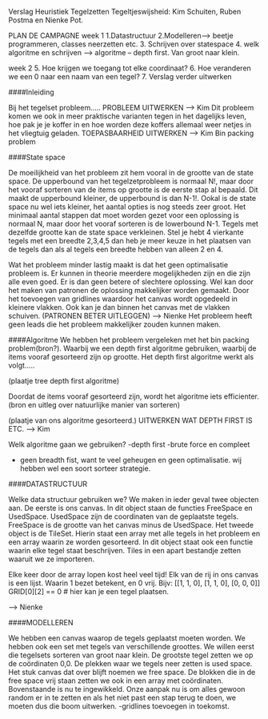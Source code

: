Verslag Heuristiek
Tegelzetten
Tegeltjeswijsheid: Kim Schuiten, Ruben Postma en Nienke Pot.

PLAN DE CAMPAGNE
week 1
1.Datastructuur
2.Modelleren--> beetje programmeren, classes neerzetten etc. 
3. Schrijven over statespace
4. welk algoritme en schrijven --> algoritme – depth first. Van groot naar klein.

week 2
5. Hoe krijgen we toegang tot elke coordinaat?
6. Hoe veranderen we een 0 naar een naam van een tegel?
7. Verslag verder uitwerken


####Inleiding

Bij het tegelset probleem..... PROBLEEM UITWERKEN --> Kim
Dit probleem komen we ook in meer praktische varianten tegen in het dagelijks leven, hoe pak je je koffer in en hoe worden deze koffers allemaal weer netjes in het vliegtuig geladen. TOEPASBAARHEID UITWERKEN --> Kim
Bin packing problem


####State space

De moeilijkheid van het probleem zit hem vooral in de grootte van de state space.
De upperbound van het tegelzetprobleem is normaal N!, maar door het vooraf sorteren van de items op grootte is de eerste stap al bepaald. Dit maakt de upperbound kleiner, de upperbound is dan N-1!. Ookal is de state space nu wel iets kleiner, het aantal opties is nog steeds zeer groot. 
Het minimaal aantal stappen dat moet worden gezet voor een oplossing is normaal N, maar door het vooraf sorteren is de lowerbound N-1. Tegels met dezelfde grootte kan de state space verkleinen. Stel je hebt 4 vierkante tegels met een breedte 2,3,4,5 dan heb je meer keuze in het plaatsen van de tegels dan als al tegels een breedte hebben van alleen 2 en 4. 

Wat het probleem minder lastig maakt is dat het geen optimalisatie probleem is. Er kunnen in theorie meerdere mogelijkheden zijn en die zijn alle even goed. Er is dan geen betere of slechtere oplossing. Wel kan door het maken van patronen de oplossing makkelijker worden gemaakt. Door het toevoegen van gridlines waardoor het canvas wordt opgedeeld in kleinere vlakken. Ook kan je dan binnen het canvas met de vlakken schuiven. (PATRONEN BETER UITLEGGEN) --> Nienke 
Het probleem heeft geen leads die het probleem makkelijker zouden kunnen maken.


####Algoritme
We hebben het probleem vergeleken met het bin packing problem(bron?).
 Waarbij we een depth first algoritme gebruiken, waarbij de items vooraf gesorteerd zijn op grootte. Het depth first algoritme werkt als volgt.....

(plaatje tree depth first algoritme)

Doordat de items vooraf gesorteerd zijn, wordt het algoritme iets efficienter.(bron en uitleg over natuurlijke manier van sorteren)

(plaatje van ons algoritme gesorteerd.)
UITWERKEN WAT DEPTH FIRST IS ETC. --> Kim


Welk algoritme gaan we gebruiken?
-depth first
-brute force en compleet
- geen breadth fist, want te veel geheugen en geen optimalisatie. wij hebben wel een soort sorteer strategie. 


####DATASTRUCTUUR

Welke data structuur gebruiken we?
We maken in ieder geval twee objecten aan. De eerste is ons canvas. In dit object staan de functies FreeSpace en UsedSpace. UsedSpace zijn de coordinaten van de geplaatste tegels. FreeSpace is de grootte van het canvas minus de UsedSpace. Het tweede object is de TileSet. Hierin staat een array met alle tegels in het probleem en een array waarin ze worden gesorteerd. In dit object staat ook een functie waarin elke tegel staat beschrijven. 
Tiles in een apart bestandje zetten waaruit we ze importeren. 

Elke keer door de array lopen kost heel veel tijd! Elk van de rij in ons canvas is een lijst. Waarin 1 bezet betekent, en 0  vrij. Bijv:
[[1, 1, 0],
[1, 1, 0],
[0, 0, 0]]
GRID[0][2] == 0 # hier kan je een tegel plaatsen. 

--> Nienke


####MODELLEREN

We hebben een canvas waarop de tegels geplaatst moeten worden. We hebben ook een set met tegels van verschillende groottes. 
We willen eerst die tegelsets sorteren van groot naar klein. 
De grootste tegel zetten we op de coördinaten 0,0. De plekken waar we tegels neer zetten is used space. Het stuk canvas dat over blijft noemen we free space. De blokken die in de free space vrij staan zetten we ook in een array met coördinaten. 
Bovenstaande is nu te ingewikkeld. Onze aanpak nu is om alles gewoon random er in te zetten en als het niet past een stap terug te doen, we moeten dus die boom uitwerken. 
-gridlines toevoegen in toekomst. 


